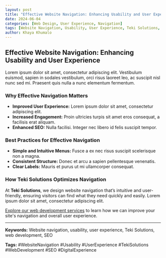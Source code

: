 ```yaml
---
layout: post
title: "Effective Website Navigation: Enhancing Usability and User Experience"
date: 2024-06-04
categories: [Web Design, User Experience, Navigation]
tags: [Website Navigation, Usability, User Experience, Teki Solutions, Web Development]
author: Khaya Khumalo
---
```


## Effective Website Navigation: Enhancing Usability and User Experience

Lorem ipsum dolor sit amet, consectetur adipiscing elit. Vestibulum euismod, sapien in sodales vestibulum, orci risus laoreet leo, ac suscipit nisl nunc sed mi. Praesent quis nulla a nunc elementum fermentum.

### Why Effective Navigation Matters

- **Improved User Experience:** Lorem ipsum dolor sit amet, consectetur adipiscing elit.
- **Increased Engagement:** Proin ultricies turpis sit amet eros consequat, a facilisis erat aliquam.
- **Enhanced SEO:** Nulla facilisi. Integer nec libero id felis suscipit tempor.

### Best Practices for Effective Navigation

- **Simple and Intuitive Menus:** Fusce a ex nec risus suscipit scelerisque non a magna.
- **Consistent Structure:** Donec et arcu a sapien pellentesque venenatis.
- **Clear Labels:** Mauris et purus ut mi ullamcorper consequat.

### How Teki Solutions Optimizes Navigation

At **Teki Solutions**, we design website navigation that’s intuitive and user-friendly, ensuring visitors can find what they need quickly and easily. Lorem ipsum dolor sit amet, consectetur adipiscing elit.

[Explore our web development services](https://tekisolves.github.io/tekisolves) to learn how we can improve your site's navigation and overall user experience.

---

**Keywords:** Website navigation, usability, user experience, Teki Solutions, web development, SEO

**Tags:** #WebsiteNavigation #Usability #UserExperience #TekiSolutions #WebDevelopment #SEO #DigitalExperience